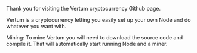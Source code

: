 Thank you for visiting the Vertum cryptocurrency Github page.

Vertum is a cryptocurrency letting you easily set up your own Node and do whatever you want with.

Mining:
 To mine Vertum you will need to download the source code and compile it.
 That will automatically start running Node and a miner.
